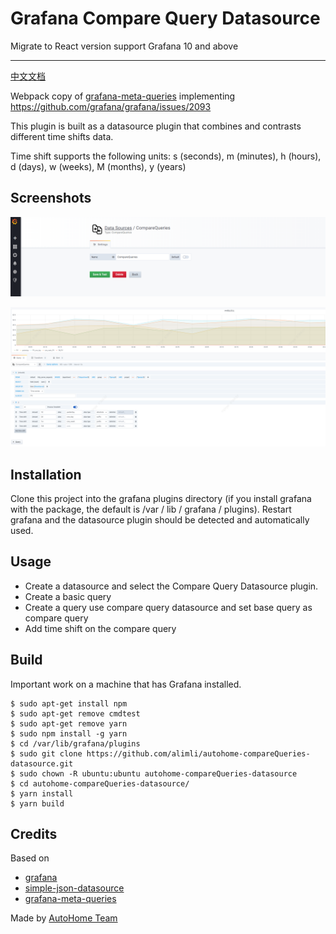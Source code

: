 # Grafana Compare Query Datasource

Migrate to React version support Grafana 10 and above

---

[中文文档](https://github.com/AutohomeCorp/autohome-compareQueries-datasource/blob/master/README_zh.md)

Webpack copy of [grafana-meta-queries](https://github.com/GoshPosh/grafana-meta-queries) implementing https://github.com/grafana/grafana/issues/2093

This plugin is built as a datasource plugin that combines and contrasts different time shifts data.

Time shift supports the following units: s (seconds), m (minutes), h (hours), d (days), w (weeks), M (months), y (years)

## Screenshots

![Screenshot1](https://raw.githubusercontent.com/AutohomeCorp/autohome-compareQueries-datasource/master/img/step-1.png)

![Screenshot2](https://raw.githubusercontent.com/AutohomeCorp/autohome-compareQueries-datasource/master/img/step-2.png)

## Installation

Clone this project into the grafana plugins directory (if you install grafana with the package, the default is /var / lib / grafana / plugins). Restart grafana and the datasource plugin should be detected and automatically used.

## Usage

- Create a datasource and select the Compare Query Datasource plugin.
- Create a basic query
- Create a query use compare query datasource and set base query as compare query
- Add time shift on the compare query

## Build

Important work on a machine that has Grafana installed.
```
$ sudo apt-get install npm
$ sudo apt-get remove cmdtest
$ sudo apt-get remove yarn
$ sudo npm install -g yarn
$ cd /var/lib/grafana/plugins
$ sudo git clone https://github.com/alimli/autohome-compareQueries-datasource.git
$ sudo chown -R ubuntu:ubuntu autohome-compareQueries-datasource
$ cd autohome-compareQueries-datasource/
$ yarn install
$ yarn build
```

## Credits

Based on

- [grafana](https://github.com/grafana/grafana)
- [simple-json-datasource](https://github.com/grafana/simple-json-datasource)
- [grafana-meta-queries](https://github.com/GoshPosh/grafana-meta-queries)

Made by [AutoHome Team](https://github.com/AutohomeCorp)
